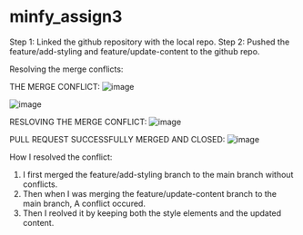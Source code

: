 # minfy_assign3

Step 1: Linked the github repository with the local repo.
Step 2: Pushed the feature/add-styling and feature/update-content to the github repo.

Resolving the merge conflicts:

THE MERGE CONFLICT:
![image](https://github.com/user-attachments/assets/9de64517-5f1b-46be-ba69-3d6177de8854)

![image](https://github.com/user-attachments/assets/10f8f1f7-bde1-4b80-9155-e9b98bdbeb58)

RESLOVING THE MERGE CONFLICT:
![image](https://github.com/user-attachments/assets/17fc7096-253f-4ffb-bb4a-2a4cd8b9a428)

PULL REQUEST SUCCESSFULLY MERGED AND CLOSED:
![image](https://github.com/user-attachments/assets/66a555a0-229b-43af-869c-39b191ec9b65)




How I resolved the conflict:

1. I first merged the feature/add-styling branch to the main branch without conflicts.
2. Then when I was merging the feature/update-content branch to the main branch, A conflict occured.
3. Then I reolved it by keeping both the style elements and the updated content.
